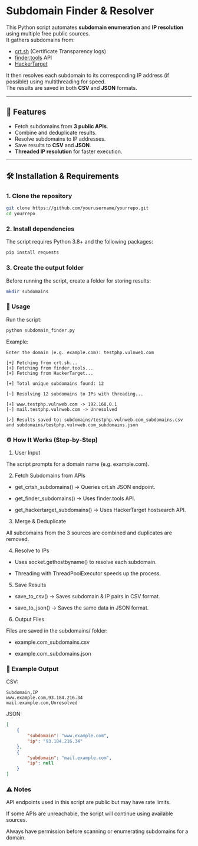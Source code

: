 # Subdomain Finder & Resolver

This Python script automates **subdomain enumeration** and **IP resolution** using multiple free public sources.  
It gathers subdomains from:

- [crt.sh](https://crt.sh) (Certificate Transparency logs)
- [finder.tools](https://finder.tools) API
- [HackerTarget](https://hackertarget.com)

It then resolves each subdomain to its corresponding IP address (if possible) using multithreading for speed.  
The results are saved in both **CSV** and **JSON** formats.

---

## 📌 Features
- Fetch subdomains from **3 public APIs**.
- Combine and deduplicate results.
- Resolve subdomains to IP addresses.
- Save results to **CSV** and **JSON**.
- **Threaded IP resolution** for faster execution.

---

## 🛠️ Installation & Requirements

### 1. Clone the repository
```bash
git clone https://github.com/yourusername/yourrepo.git
cd yourrepo
```
### 2. Install dependencies
The script requires Python 3.8+ and the following packages:

```bash
pip install requests
```

### 3. Create the output folder
Before running the script, create a folder for storing results:

```bash
mkdir subdomains
```

### 🚀 Usage
Run the script:

```bash
python subdomain_finder.py
```
Example:

```less
Enter the domain (e.g. example.com): testphp.vulnweb.com

[+] Fetching from crt.sh...
[+] Fetching from finder.tools...
[+] Fetching from HackerTarget...

[+] Total unique subdomains found: 12

[~] Resolving 12 subdomains to IPs with threading...

[+] www.testphp.vulnweb.com -> 192.168.0.1
[-] mail.testphp.vulnweb.com -> Unresolved

[✓] Results saved to: subdomains/testphp.vulnweb.com_subdomains.csv and subdomains/testphp.vulnweb.com_subdomains.json
```

### ⚙️ How It Works (Step-by-Step)
1. User Input

The script prompts for a domain name (e.g. example.com).

2. Fetch Subdomains from APIs

- get_crtsh_subdomains() → Queries crt.sh JSON endpoint.

- get_finder_subdomains() → Uses finder.tools API.

- get_hackertarget_subdomains() → Uses HackerTarget hostsearch API.

3. Merge & Deduplicate

All subdomains from the 3 sources are combined and duplicates are removed.

4. Resolve to IPs

- Uses socket.gethostbyname() to resolve each subdomain.

- Threading with ThreadPoolExecutor speeds up the process.

5. Save Results

- save_to_csv() → Saves subdomain & IP pairs in CSV format.

- save_to_json() → Saves the same data in JSON format.

6. Output Files

Files are saved in the subdomains/ folder:

- example.com_subdomains.csv

- example.com_subdomains.json

### 📂 Example Output
CSV:

```csv
Subdomain,IP
www.example.com,93.184.216.34
mail.example.com,Unresolved
```

JSON:

```json
[
    {
        "subdomain": "www.example.com",
        "ip": "93.184.216.34"
    },
    {
        "subdomain": "mail.example.com",
        "ip": null
    }
]
```

### ⚠️ Notes
API endpoints used in this script are public but may have rate limits.

If some APIs are unreachable, the script will continue using available sources.

Always have permission before scanning or enumerating subdomains for a domain.

